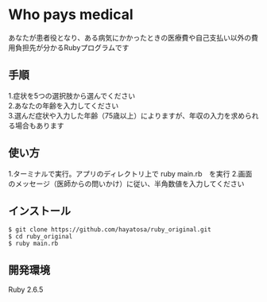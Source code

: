 # Who pays medical
あなたが患者役となり、ある病気にかかったときの医療費や自己支払い以外の費用負担先が分かるRubyプログラムです

## 手順
1.症状を5つの選択肢から選んでください  
2.あなたの年齢を入力してください  
3.選んだ症状や入力した年齢（75歳以上）によりますが、年収の入力を求められる場合もあります  

## 使い方
1.ターミナルで実行。アプリのディレクトリ上で ruby main.rb　を実行
2.画面のメッセージ（医師からの問いかけ）に従い、半角数値を入力してください

## インストール

```
$ git clone https://github.com/hayatosa/ruby_original.git
$ cd ruby_original
$ ruby main.rb
```

## 開発環境
Ruby 2.6.5
